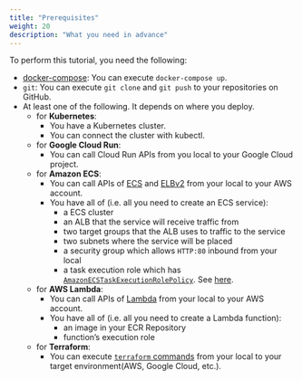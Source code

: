```yaml
---
title: "Prerequisites"
weight: 20
description: "What you need in advance"
---
```


To perform this tutorial, you need the following:

- [docker-compose](https://docs.docker.com/compose/install/): You can execute `docker-compose up`.
- `git`: You can execute `git clone` and `git push` to your repositories on GitHub.
- At least one of the following. It depends on where you deploy.
  - for **Kubernetes**:
    - You have a Kubernetes cluster.
    - You can connect the cluster with kubectl.
  - for **Google Cloud Run**:
    - You can call Cloud Run APIs from you local to your Google Cloud project.
  - for **Amazon ECS**:
    - You can call APIs of [ECS](https://awscli.amazonaws.com/v2/documentation/api/latest/reference/ecs/index.html) and [ELBv2](https://awscli.amazonaws.com/v2/documentation/api/latest/reference/elbv2/index.html) from your local to your AWS account.
    - You have all of (i.e. all you need to create an ECS service):
      - a ECS cluster
      - an ALB that the service will receive traffic from
      - two target groups that the ALB uses to traffic to the service
      - two subnets where the service will be placed
      - a security group which allows `HTTP:80` inbound from your local
      - a task execution role which has [`AmazonECSTaskExecutionRolePolicy`](https://docs.aws.amazon.com/ja_jp/aws-managed-policy/latest/reference/AmazonECSTaskExecutionRolePolicy.html). See [here](https://docs.aws.amazon.com/AmazonECS/latest/developerguide/task_execution_IAM_role.html).
  - for **AWS Lambda**:
    - You can call APIs of [Lambda](https://awscli.amazonaws.com/v2/documentation/api/latest/reference/lambda/index.html) from your local to your AWS account.
    - You have all of (i.e. all you need to create a Lambda function):
      - an image in your ECR Repository
      - function’s execution role
  - for **Terraform**:
    - You can execute [`terraform` commands](https://developer.hashicorp.com/terraform/cli/commands) from your local to your target environment(AWS, Google Cloud, etc.).
